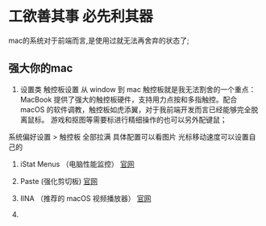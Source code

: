 # 工欲善其事 必先利其器
mac的系统对于前端而言,是使用过就无法再舍弃的状态了;

## 强大你的mac

1. 设置类
触控板设置
从 window 到 mac 触控板就是我无法割舍的一个重点：
MacBook 提供了强大的触控板硬件，支持用力点按和多指触控。配合 macOS 的软件调教，触控板如虎添翼，对于我前端开发而言已经能够完全脱离鼠标。
游戏和抠图等需要标进行精细操作的也可以另外配键鼠；

系统偏好设置 >  触控板
全部拉满 具体配置可以看图片
光标移动速度可以设置自己的


1. iStat Menus （电脑性能监控）
[官网](https://bjango.com/mac/istatmenus/)

2. Paste (强化剪切板)
[官网](https://pasteapp.io/)

3. IINA （推荐的 macOS 视频播放器）
[官网](https://iina.io/)

4. 
